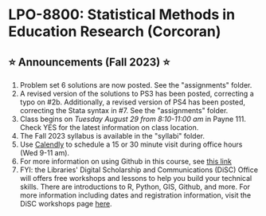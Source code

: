 # LPO-8800: Statistical Methods in Education Research (Corcoran)

## <span>&#11088;</span> Announcements (Fall 2023) <span>&#11088;</span>
[//]: # (Note the star emoji is generated from html code. Another option is the markdown code :star: but this does not render in html)


1. Problem set 6 solutions are now posted. See the "assignments" folder.
2. A revised version of the solutions to PS3 has been posted, correcting a typo on #2b. Additionally, a revised version of PS4 has been posted, correcting the Stata syntax in #7. See the "assignments" folder.
3. Class begins on *Tuesday August 29 from 8:10-11:00 am* in Payne 111. Check YES for the latest information on class location.
4. The Fall 2023 syllabus is available in the "syllabi" folder.
5. Use [Calendly](https://calendly.com/sean-p-corcoran) to schedule a 15 or 30 minute visit during office hours (Wed 9-11 am).
6. For more information on using Github in this course, see [this link](https://github.com/spcorcor18/LPO-8800/blob/main/using%20github.md)
7. FYI: the Libraries' Digital Scholarship and Communications (DiSC) Office will offers free workshops and lessons to help you build your technical skills. There are introductions to R, Python, GIS, Github, and more. For more information including dates and registration information, visit the DiSC workshops page [here](https://www.library.vanderbilt.edu/disc/workshops/).

